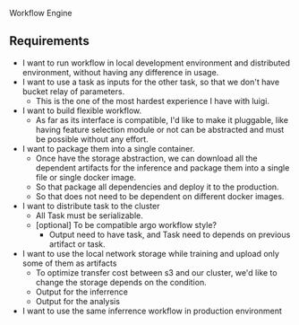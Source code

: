 Workflow Engine

## Requirements

- I want to run workflow in local development environment and distributed environment, without having any difference in usage.
- I want to use a task as inputs for the other task, so that we don't have bucket relay of parameters.
  - This is the one of the most hardest experience I have with luigi.
- I want to build flexible workflow.
  - As far as its interface is compatible, I'd like to make it pluggable, like having feature selection module or not can be abstracted and must be possible without any effort.
- I want to package them into a single container.
  - Once have the storage abstraction, we can download all the dependent artifacts for the inference and package them into a single file or single docker image.
  - So that package all dependencies and deploy it to the production.
  - So that does not need to be dependent on different docker images.
- I want to distribute task to the cluster
  - All Task must be serializable.
  - [optional] To be compatible argo workflow style?
    - Output need to have task, and Task need to depends on previous artifact or task.
- I want to use the local network storage while training and upload only some of them as artifacts
  - To optimize transfer cost between s3 and our cluster, we'd like to change the storage depends on the condition.
  - Output for the inferrence
  - Output for the analysis
- I want to use the same inferrence workflow in production environment
